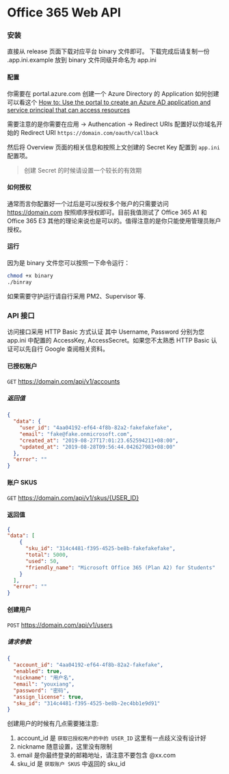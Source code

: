 # Office 365 Web API

### 安装

直接从 release 页面下载对应平台 binary 文件即可。 下载完成后请复制一份 .app.ini.example 放到 binary 文件同级并命名为 app.ini

#### 配置

你需要在 portal.azure.com 创建一个 Azure Directory 的 Application 如何创建可以看这个 [How to: Use the portal to create an Azure AD application and service principal that can access resources](https://docs.microsoft.com/en-us/azure/active-directory/develop/howto-create-service-principal-portal)

需要注意的是你需要在应用 -> Authencation -> Redirect URIs 配置好以你域名开始的 Redirect URI `https://domain.com/oauth/callback`

然后将 Overview 页面的相关信息和按照上文创建的 Secret Key 配置到 `app.ini` 配置项。

> 创建 Secret 的时候请设置一个较长的有效期

#### 如何授权

通常而言你配置好一个过后是可以授权多个账户的只需要访问 https://domain.com 按照顺序授权即可。目前我值测试了 Office 365 A1 和 Office 365 E3 其他的理论来说也是可以的。值得注意的是你只能使用管理员账户授权。

#### 运行

因为是 binary 文件您可以按照一下命令运行：

```bash
chmod +x binary
./binray
```

如果需要守护运行请自行采用 PM2、Supervisor 等.

### API 接口

访问接口采用 HTTP Basic 方式认证 其中 Username, Password 分别为您 app.ini 中配置的 AccessKey, AccessSecret。如果您不太熟悉 HTTP Basic 认证可以先自行 Google 查阅相关资料。

#### 已授权账户

`GET` https://domain.com/api/v1/accounts

##### 返回值

```json
{
  "data": {
    "user_id": "4aa04192-ef64-4f8b-82a2-fakefakefake",
    "email": "fake@fake.onmicrosoft.com",
    "created_at": "2019-08-27T17:01:23.652594211+08:00",
    "updated_at": "2019-08-28T09:56:44.042627983+08:00"
  },
  "error": ""
}
```

#### 账户 SKUS

`GET` https://domain.com/api/v1/skus/{USER_ID}

#### 返回值

```json
{
"data": [
    {
      "sku_id": "314c4481-f395-4525-be8b-fakefakefake",
      "total": 5000,
      "used": 50,
      "friendly_name": "Microsoft Office 365 (Plan A2) for Students"
    }
  ],
  "error": ""
}
```

#### 创建用户

`POST` https://domain.com/api/v1/users

##### 请求参数

```json
{
  "account_id": "4aa04192-ef64-4f8b-82a2-fakefake",
  "enabled": true,
  "nickname": "用户名",
  "email": "youxiang",
  "password": "密码",
  "assign_license": true,
  "sku_id": "314c4481-f395-4525-be8b-2ec4bb1e9d91"
}
```

创建用户的时候有几点需要猪注意:

1. account_id 是 `获取已授权用户的中的 USER_ID` 这里有一点歧义没有设计好
2. nickname 随意设置，这里没有限制
3. email 是你最终登录的邮箱地址，请注意不要包含 @xx.com
4. sku_id 是 `获取账户 SKUS` 中返回的 sku_id

